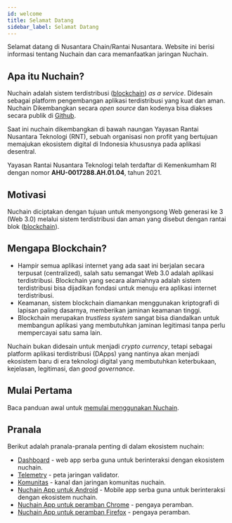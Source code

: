 ```yaml
---
id: welcome
title: Selamat Datang
sidebar_label: Selamat Datang
---
```


Selamat datang di Nusantara Chain/Rantai Nusantara. Website ini berisi informasi tentang Nuchain dan
cara memanfaatkan jaringan Nuchain.

## Apa itu Nuchain?

Nuchain adalah sistem terdistribusi ([blockchain](https://id.wikipedia.org/wiki/Rantai_blok)) _as a
service_. Didesain sebagai platform pengembangan aplikasi terdistribusi yang kuat dan aman. Nuchain
Dikembangkan secara _open source_ dan kodenya bisa diakses secara publik di
[Github](https://github.com/nusantarachain).

Saat ini nuchain dikembangkan di bawah naungan Yayasan Rantai Nusantara Teknologi (RNT), sebuah
organisasi non profit yang bertujuan memajukan ekosistem digital di Indonesia khususnya pada
aplikasi desentral.

Yayasan Rantai Nusantara Teknologi telah terdaftar di Kemenkumham RI dengan nomor
**AHU-0017288.AH.01.04**, tahun 2021.

## Motivasi

Nuchain diciptakan dengan tujuan untuk menyongsong Web generasi ke 3 (Web 3.0) melalui sistem
terdistribusi dan aman yang disebut dengan rantai blok
([blockchain](https://id.wikipedia.org/wiki/Rantai_blok)).

## Mengapa Blockchain?

- Hampir semua aplikasi internet yang ada saat ini berjalan secara terpusat (centralized), salah
  satu semangat Web 3.0 adalah aplikasi terdistribusi. Blockchain yang secara alamiahnya adalah
  sistem terdistribusi bisa dijadikan fondasi untuk menuju era aplikasi internet terdistribusi.
- Keamanan, sistem blockchain diamankan menggunakan kriptografi di lapisan paling dasarnya,
  memberikan jaminan keamanan tinggi.
- Blockchain merupakan _trustless system_ sangat bisa diandalkan untuk membangun aplikasi yang
  membutuhkan jaminan legitimasi tanpa perlu mempercayai satu sama lain.

Nuchain bukan didesain untuk menjadi _crypto currency_, tetapi sebagai platform aplikasi
terdistribusi (DApps) yang nantinya akan menjadi ekosistem baru di era teknologi digital yang
membutuhkan keterbukaan, kejelasan, legitimasi, dan _good governance_.

## Mulai Pertama

Baca panduan awal untuk [memulai menggunakan Nuchain](../learn/main).

## Pranala

Berikut adalah pranala-pranala penting di dalam ekosistem nuchain:

- [Dashboard](https://dashboard.nuchain.network/) - web app serba guna untuk berinteraksi dengan
  ekosistem nuchain.
- [Telemetry](https://telemetry.nuchain.network/#/Nuchain) - peta jaringan validator.
- [Komunitas](community) - kanal dan jaringan komunitas nuchain.
- [Nuchain App untuk Android](https://play.google.com/store/apps/details?id=network.nuchain.app) -
  Mobile app serba guna untuk berinteraksi dengan ekosistem nuchain.
- [Nuchain App untuk peramban Chrome](https://chrome.google.com/webstore/detail/nuchain-app/hfcdboaniimgkememgmilhmnkdgggkne) -
  pengaya peramban.
- [Nuchain App untuk peramban Firefox](https://addons.mozilla.org/en-US/firefox/addon/nuchain-app/) -
  pengaya peramban.
